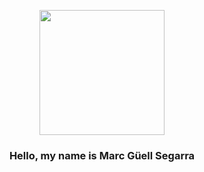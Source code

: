 <!--
**mguellsegarra/mguellsegarra** is a ✨ _special_ ✨ repository because its `README.md` (this file) appears on your GitHub profile.

Here are some ideas to get you started:

- 🔭 I’m currently working on ...
- 🌱 I’m currently learning ...
- 👯 I’m looking to collaborate on ...
- 🤔 I’m looking for help with ...
- 💬 Ask me about ...
- 📫 How to reach me: ...
- 😄 Pronouns: ...
- ⚡ Fun fact: ...
-->
<p align="center" width="300">
   <img align="center" width="200" src="https://ondori.dev/static/f30dc955be5ca337ec5657ee34ec15f7/76539/avatar.jpg" />
   <h3 align="center">Hello, my name is Marc Güell Segarra</h3>
</p>
